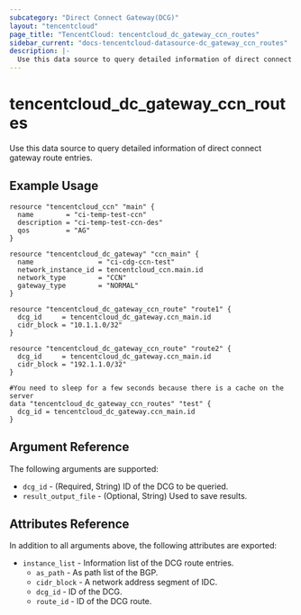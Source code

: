```yaml
---
subcategory: "Direct Connect Gateway(DCG)"
layout: "tencentcloud"
page_title: "TencentCloud: tencentcloud_dc_gateway_ccn_routes"
sidebar_current: "docs-tencentcloud-datasource-dc_gateway_ccn_routes"
description: |-
  Use this data source to query detailed information of direct connect gateway route entries.
---
```


# tencentcloud_dc_gateway_ccn_routes

Use this data source to query detailed information of direct connect gateway route entries.

## Example Usage

```hcl
resource "tencentcloud_ccn" "main" {
  name        = "ci-temp-test-ccn"
  description = "ci-temp-test-ccn-des"
  qos         = "AG"
}

resource "tencentcloud_dc_gateway" "ccn_main" {
  name                = "ci-cdg-ccn-test"
  network_instance_id = tencentcloud_ccn.main.id
  network_type        = "CCN"
  gateway_type        = "NORMAL"
}

resource "tencentcloud_dc_gateway_ccn_route" "route1" {
  dcg_id     = tencentcloud_dc_gateway.ccn_main.id
  cidr_block = "10.1.1.0/32"
}

resource "tencentcloud_dc_gateway_ccn_route" "route2" {
  dcg_id     = tencentcloud_dc_gateway.ccn_main.id
  cidr_block = "192.1.1.0/32"
}

#You need to sleep for a few seconds because there is a cache on the server
data "tencentcloud_dc_gateway_ccn_routes" "test" {
  dcg_id = tencentcloud_dc_gateway.ccn_main.id
}
```

## Argument Reference

The following arguments are supported:

* `dcg_id` - (Required, String) ID of the DCG to be queried.
* `result_output_file` - (Optional, String) Used to save results.

## Attributes Reference

In addition to all arguments above, the following attributes are exported:

* `instance_list` - Information list of the DCG route entries.
  * `as_path` - As path list of the BGP.
  * `cidr_block` - A network address segment of IDC.
  * `dcg_id` - ID of the DCG.
  * `route_id` - ID of the DCG route.


